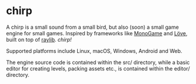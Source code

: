 # chirp

A chirp is a small sound from a small bird, but also (soon) a small game engine for small games. Inspired by frameworks
like [MonoGame](https://www.monogame.net) and [Löve](https://love2d.org), built on top
of [raylib](https://www.raylib.com). *chirp!*

Supported platforms include Linux, macOS, Windows, Android and Web.

The engine source code is contained within the src/ directory, while a basic editor for creating levels, packing assets
etc., is contained within the editor/ directory.